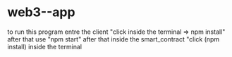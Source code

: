 # web3--app
to run this program entre the client "click inside the terminal => npm install"  after that use  "npm start"
after that inside the smart_contract "click (npm install) inside the terminal
